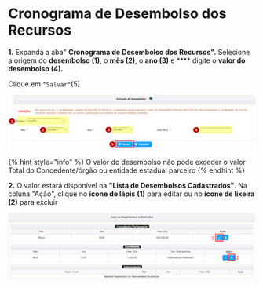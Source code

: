 # Cronograma de Desembolso dos Recursos

**1.** Expanda a aba" **Cronograma de Desembolso dos Recursos".** Selecione a origem do **desembolso (1)**, o **mês (2)**, o **ano (3)** e **** digite o **valor do desembolso (4).**

Clique em `"Salvar"`(5)

![](<../../../.gitbook/assets/image (60).png>)

{% hint style="info" %}
O valor do desembolso não pode exceder o valor Total do Concedente/órgão ou entidade estadual parceiro
{% endhint %}

**2.** O valor estará disponível na **"Lista de Desembolsos Cadastrados"**. Na coluna "Ação", clique no **ícone de lápis (1)** para editar ou no **ícone de lixeira (2)** para excluir

![](<../../../.gitbook/assets/image (364).png>)
